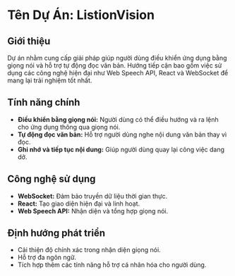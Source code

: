 # Tên Dự Án: ListionVision

## Giới thiệu
Dự án nhằm cung cấp giải pháp giúp người dùng điều khiển ứng dụng bằng giọng nói và hỗ trợ tự động đọc văn bản. Hướng tiếp cận bao gồm việc sử dụng các công nghệ hiện đại như Web Speech API, React và WebSocket để mang lại trải nghiệm tốt nhất.

## Tính năng chính
- **Điều khiển bằng giọng nói:** Người dùng có thể điều hướng và ra lệnh cho ứng dụng thông qua giọng nói.
- **Tự động đọc văn bản:** Hỗ trợ người dùng nghe nội dung văn bản thay vì đọc.
- **Ghi nhớ và tiếp tục nội dung:** Giúp người dùng quay lại công việc dang dở.

## Công nghệ sử dụng
- **WebSocket:** Đảm bảo truyền dữ liệu thời gian thực.
- **React:** Tạo giao diện hiện đại và linh hoạt.
- **Web Speech API:** Nhận diện và tổng hợp giọng nói.

## Định hướng phát triển
- Cải thiện độ chính xác trong nhận diện giọng nói.
- Hỗ trợ đa ngôn ngữ.
- Tích hợp thêm các tính năng hỗ trợ cá nhân hóa cho người dùng.
